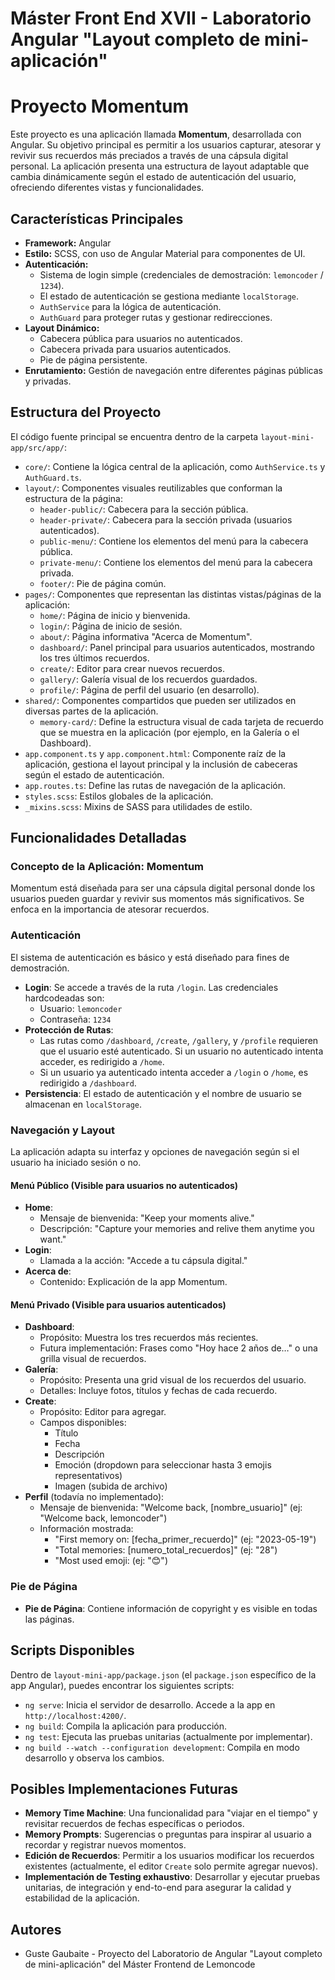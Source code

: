 # Máster Front End XVII - Laboratorio Angular "Layout completo de mini-aplicación"

# Proyecto Momentum

Este proyecto es una aplicación llamada **Momentum**, desarrollada con Angular. Su objetivo principal es permitir a los usuarios capturar, atesorar y revivir sus recuerdos más preciados a través de una cápsula digital personal. La aplicación presenta una estructura de layout adaptable que cambia dinámicamente según el estado de autenticación del usuario, ofreciendo diferentes vistas y funcionalidades.

## Características Principales

- **Framework:** Angular
- **Estilo:** SCSS, con uso de Angular Material para componentes de UI.
- **Autenticación:**
  - Sistema de login simple (credenciales de demostración: `lemoncoder` / `1234`).
  - El estado de autenticación se gestiona mediante `localStorage`.
  - `AuthService` para la lógica de autenticación.
  - `AuthGuard` para proteger rutas y gestionar redirecciones.
- **Layout Dinámico:**
  - Cabecera pública para usuarios no autenticados.
  - Cabecera privada para usuarios autenticados.
  - Pie de página persistente.
- **Enrutamiento:** Gestión de navegación entre diferentes páginas públicas y privadas.

## Estructura del Proyecto

El código fuente principal se encuentra dentro de la carpeta `layout-mini-app/src/app/`:

- `core/`: Contiene la lógica central de la aplicación, como `AuthService.ts` y `AuthGuard.ts`.
- `layout/`: Componentes visuales reutilizables que conforman la estructura de la página:
  - `header-public/`: Cabecera para la sección pública.
  - `header-private/`: Cabecera para la sección privada (usuarios autenticados).
  - `public-menu/`: Contiene los elementos del menú para la cabecera pública.
  - `private-menu/`: Contiene los elementos del menú para la cabecera privada.
  - `footer/`: Pie de página común.
- `pages/`: Componentes que representan las distintas vistas/páginas de la aplicación:
  - `home/`: Página de inicio y bienvenida.
  - `login/`: Página de inicio de sesión.
  - `about/`: Página informativa "Acerca de Momentum".
  - `dashboard/`: Panel principal para usuarios autenticados, mostrando los tres últimos recuerdos.
  - `create/`: Editor para crear nuevos recuerdos.
  - `gallery/`: Galería visual de los recuerdos guardados.
  - `profile/`: Página de perfil del usuario (en desarrollo).
- `shared/`: Componentes compartidos que pueden ser utilizados en diversas partes de la aplicación.
  - `memory-card/`: Define la estructura visual de cada tarjeta de recuerdo que se muestra en la aplicación (por ejemplo, en la Galería o el Dashboard).
- `app.component.ts` y `app.component.html`: Componente raíz de la aplicación, gestiona el layout principal y la inclusión de cabeceras según el estado de autenticación.
- `app.routes.ts`: Define las rutas de navegación de la aplicación.
- `styles.scss`: Estilos globales de la aplicación.
- `_mixins.scss`: Mixins de SASS para utilidades de estilo.

## Funcionalidades Detalladas

### Concepto de la Aplicación: Momentum

Momentum está diseñada para ser una cápsula digital personal donde los usuarios pueden guardar y revivir sus momentos más significativos. Se enfoca en la importancia de atesorar recuerdos.

### Autenticación

El sistema de autenticación es básico y está diseñado para fines de demostración.

- **Login**: Se accede a través de la ruta `/login`. Las credenciales hardcodeadas son:
  - Usuario: `lemoncoder`
  - Contraseña: `1234`
- **Protección de Rutas**:
  - Las rutas como `/dashboard`, `/create`, `/gallery`, y `/profile` requieren que el usuario esté autenticado. Si un usuario no autenticado intenta acceder, es redirigido a `/home`.
  - Si un usuario ya autenticado intenta acceder a `/login` o `/home`, es redirigido a `/dashboard`.
- **Persistencia**: El estado de autenticación y el nombre de usuario se almacenan en `localStorage`.

### Navegación y Layout

La aplicación adapta su interfaz y opciones de navegación según si el usuario ha iniciado sesión o no.

#### Menú Público (Visible para usuarios no autenticados)

- **Home**:
  - Mensaje de bienvenida: "Keep your moments alive."
  - Descripción: "Capture your memories and relive them anytime you want."
- **Login**:
  - Llamada a la acción: "Accede a tu cápsula digital."
- **Acerca de**:
  - Contenido: Explicación de la app Momentum.

#### Menú Privado (Visible para usuarios autenticados)

- **Dashboard**:
  - Propósito: Muestra los tres recuerdos más recientes.
  - Futura implementación: Frases como "Hoy hace 2 años de…" o una grilla visual de recuerdos.
- **Galería**:
  - Propósito: Presenta una grid visual de los recuerdos del usuario.
  - Detalles: Incluye fotos, títulos y fechas de cada recuerdo.
- **Create**:
  - Propósito: Editor para agregar.
  - Campos disponibles:
    - Título
    - Fecha
    - Descripción
    - Emoción (dropdown para seleccionar hasta 3 emojis representativos)
    - Imagen (subida de archivo)
- **Perfil** (todavía no implementado):
  - Mensaje de bienvenida: "Welcome back, [nombre_usuario]" (ej: "Welcome back, lemoncoder")
  - Información mostrada:
    - "First memory on: [fecha_primer_recuerdo]" (ej: "2023-05-19")
    - "Total memories: [numero_total_recuerdos]" (ej: "28")
    - "Most used emoji: (ej: "😊")

### Pie de Página

- **Pie de Página**: Contiene información de copyright y es visible en todas las páginas.

## Scripts Disponibles

Dentro de `layout-mini-app/package.json` (el `package.json` específico de la app Angular), puedes encontrar los siguientes scripts:

- `ng serve`: Inicia el servidor de desarrollo. Accede a la app en `http://localhost:4200/`.
- `ng build`: Compila la aplicación para producción.
- `ng test`: Ejecuta las pruebas unitarias (actualmente por implementar).
- `ng build --watch --configuration development`: Compila en modo desarrollo y observa los cambios.

## Posibles Implementaciones Futuras

- **Memory Time Machine**: Una funcionalidad para "viajar en el tiempo" y revisitar recuerdos de fechas específicas o periodos.
- **Memory Prompts**: Sugerencias o preguntas para inspirar al usuario a recordar y registrar nuevos momentos.
- **Edición de Recuerdos**: Permitir a los usuarios modificar los recuerdos existentes (actualmente, el editor `Create` solo permite agregar nuevos).
- **Implementación de Testing exhaustivo**: Desarrollar y ejecutar pruebas unitarias, de integración y end-to-end para asegurar la calidad y estabilidad de la aplicación.

## Autores

- Guste Gaubaite - Proyecto del Laboratorio de Angular "Layout completo de mini-aplicación" del Máster Frontend de Lemoncode
